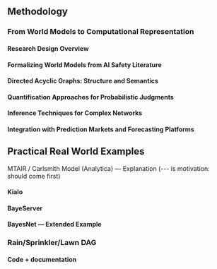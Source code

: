 <!-- ---
title: "Methodology"
# Control if this file starts numbering
numbering:
  start-at: 2      # Start at Section 1
  level: 2         # Chapter level
--- -->

## Methodology

### From World Models to Computational Representation

#### Research Design Overview

<!-- Present the overall research approach, combining theoretical development, software implementation, validation testing, and policy application. Clarify the iterative nature of the process. -->

#### Formalizing World Models from AI Safety Literature
<!-- Detail the process of extracting causal relationships, key variables, and probabilistic judgments from AI safety literature. Explain the role of LLMs in this process and the development of prompt engineering techniques to improve extraction quality. -->

#### Directed Acyclic Graphs: Structure and Semantics

<!-- Explain the mathematical properties of DAGs and their semantic interpretation in the context of AI risk modeling. Cover both structural and parametric aspects of the models. -->

#### Quantification Approaches for Probabilistic Judgments

<!-- Examine methods for converting qualitative judgments into quantitative probabilities, including expert elicitation, calibration techniques, and sensitivity analysis. Discuss challenges of aggregating diverse probabilistic judgments. -->

#### Inference Techniques for Complex Networks

<!-- Review Monte Carlo sampling and other inference techniques for complex Bayesian networks, explaining their application to policy evaluation. Discuss computational complexity considerations and approximation methods. -->


#### Integration with Prediction Markets and Forecasting Platforms
<!-- Detail methods for connecting the formal models with live data sources from prediction markets and forecasting platforms. Explain data standardization, weighting mechanisms, and update procedures. -->


## Practical Real World Examples

MTAIR / Carlsmith Model (Analytica) — Explanation (--- is motivation: should come first)

#### Kialo


#### BayeServer



#### BayesNet — Extended Example




### Rain/Sprinkler/Lawn DAG








#### Code + documentation



